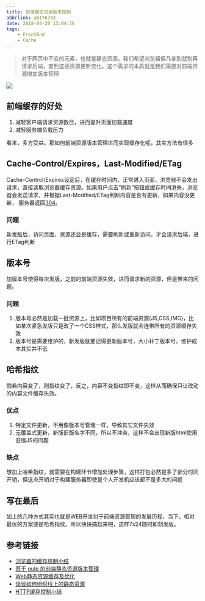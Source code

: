 ```yaml
---
title: 前端静态资源版本控制
abbrlink: a6176793
date: 2018-04-20 13:04:56
tags:
    - FrontEnd
    - Cache
---
```

> 对于网页中不变的元素，也就是静态资源，我们希望浏览器但凡拿到就别再请求后端，直到这些资源更新变化。这个需求的本质就是我们需要对前端资源增加版本管理

![](//static.1991421.cn/blog/2018-04-30-121129.png)

## 前端缓存的好处
1. 减轻客户端请求资源数目，进而提升页面加载速度
2. 减轻服务端负载压力

看来，多方受益。那如何前端资源版本管理进而实现缓存化呢，其实方法有很多

## Cache-Control/Expires，Last-Modified/ETag

Cache-Control/Expires设定后，在缓存时间内，正常进入页面，浏览器不会发出请求，直接读取浏览器缓存资源。如果用户点击“刷新”按钮或缓存时间消失，浏览器会发送请求，并根据Last-Modified/ETag判断内容是否有更新，如果内容没更新，
服务器返回[304](https://httpstatuses.com/304)。

### 问题
新发版后，访问页面，资源还会是缓存，需要刷新或重新访问，才会请求后端，进行ETag判断
## 版本号
    
  加版本号使得每次发版，之前的前端资源失效，进而请求新的资源，但是带来的问题。
### 问题
  1. 版本号必然是加载一批资源上，比如项目所有的前端资源(JS,CSS,IMG)，比如某次紧急发版只是改了一个CSS样式，那么发版就会连带所有的资源缓存失效
  2. 版本号是需要维护的，新发版就要记得更新版本号，大小补丁版本号，维护成本其实并不低

## 哈希指纹
倘若内容变了，则指纹变了，反之，内容不变指纹即不变，这样从而确保只让改动的内容文件缓存失效。

### 优点
1. 特定文件更新，不用像版本号管理一样，导致其它文件失效
2. 无覆盖式更新，新版旧版名字不同，所以不冲突，这样不会出现新版html使用旧版JS的问题

### 缺点

想加上哈希指纹，就需要在构建环节增加处理步骤，这样打包必然是多了部分时间开销，但这点开销对于构建服务器即使是个人开发机应该都不是多大的问题

## 写在最后
如上的几种方式其实也就是WEB开发对于前端资源管理的发展历程，当下，相对最优的方案便是哈希指纹。所以快快搞起来吧，这样7x24随时即刻发版。

## 参考链接

+ [浏览器的缓存机制小结](https://zhuanlan.zhihu.com/p/25953524)
+ [基于 gulp 的前端静态资源版本管理](https://www.jianshu.com/p/fbc519d43924)
+ [Web静态资源缓存及优化](https://juejin.im/post/5a098b5bf265da431a42b227)
+ [谈谈如何组织线上的静态资源](https://github.com/island205/island205.github.com/issues/12)
+ [HTTP缓存控制小结](http://imweb.io/topic/5795dcb6fb312541492eda8c)
